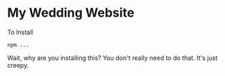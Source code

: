 # My Wedding Website

To Install

```
npm ...
```

Wait, why are you installing this?  You don't really need to do that.  It's just creepy.